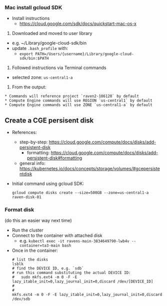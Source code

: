 

### Mac install gcloud SDK

- Install instructions
  - https://cloud.google.com/sdk/docs/quickstart-mac-os-x

1. Downloaded and moved to user library
  - e.g. ~/Library/google-cloud-sdk/bin
  - update `.bash_profile` with:
    - `export PATH=/Users/{username}/Library/google-cloud-sdk/bin:$PATH`
1. Followed instructions via Terminal commands
  - selected zone: `us-central1-a`
1. From the output:
  ```
  * Commands will reference project `raven2-186120` by default
  * Compute Engine commands will use REGION `us-central1` by default
  * Compute Engine commands will use ZONE `us-central1-a` by default
  ```



## Create a CGE persisent disk

- References:
  - step-by-step: https://cloud.google.com/compute/docs/disks/add-persistent-disk
    - formatting: https://cloud.google.com/compute/docs/disks/add-persistent-disk#formatting
  - general info: https://kubernetes.io/docs/concepts/storage/volumes/#gcepersistentdisk

- Initial command using gcloud SDK:
  ```
  gcloud compute disks create --size=500GB --zone=us-central1-a raven-disk-01
  ```

### Format disk

(do this an easier way next time)

- Run the cluster
- Connect to the container with attached disk
  - e.g. `kubectl exec -it ravens-main-3834649790-lwb4v --container=ta3-main bash`
- Once in the container:
    ```
    # list the disks
    lsblk
    # find the DEVICE ID, e.g. `sdb`
    # run this command substituting the actual DEVICE ID:
    #   sudo mkfs.ext4 -m 0 -F -E lazy_itable_init=0,lazy_journal_init=0,discard /dev/[DEVICE_ID]
    #
    #
    mkfs.ext4 -m 0 -F -E lazy_itable_init=0,lazy_journal_init=0,discard /dev/sdb
